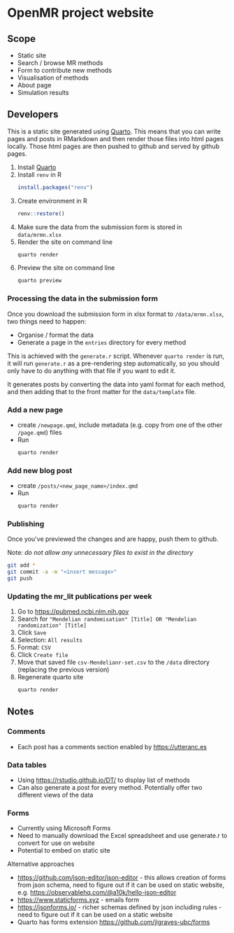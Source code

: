 # OpenMR project website

## Scope

- Static site
- Search / browse MR methods
- Form to contribute new methods
- Visualisation of methods
- About page
- Simulation results

## Developers

This is a static site generated using [Quarto](https://quarto.org/docs/get-started/). This means that you can write pages and posts in RMarkdown and then render those files into html pages locally. Those html pages are then pushed to github and served by github pages.

1. Install [Quarto](https://quarto.org/docs/get-started/)
2. Install `renv` in R
   ```r
   install.packages("renv")
   ```
3. Create environment in R
   ```r
   renv::restore()
   ```
4. Make sure the data from the submission form is stored in `data/mrmn.xlsx`
5. Render the site on command line
   ```sh
   quarto render
   ```
6. Preview the site on command line
   ```sh
   quarto preview
   ```

### Processing the data in the submission form

Once you download the submission form in xlsx format to `/data/mrmn.xlsx`, two things need to happen:

- Organise / format the data
- Generate a page in the `entries` directory for every method

This is achieved with the `generate.r` script. Whenever `quarto render` is run, it will run `generate.r` as a pre-rendering step automatically, so you should only have to do anything with that file if you want to edit it.

It generates posts by converting the data into yaml format for each method, and then adding that to the front matter for the `data/template` file.

### Add a new page

- create `/newpage.qmd`, include metadata (e.g. copy from one of the other `/page.qmd`) files
- Run
  ```sh
  quarto render
  ```

### Add new blog post

- create `/posts/<new_page_name>/index.qmd`
- Run
  ```sh
  quarto render
  ```

### Publishing

Once you've previewed the changes and are happy, push them to github.

Note: *do not allow any unnecessary files to exist in the directory*

```bash
git add *
git commit -a -m "<insert message>"
git push
```

### Updating the mr_lit publications per week

1. Go to https://pubmed.ncbi.nlm.nih.gov
2. Search for `"Mendelian randomisation" [Title] OR "Mendelian randomization" [Title]`
3. Click `Save`
4. Selection: `All results`
5. Format: `CSV`
6. Click `Create file`
7. Move that saved file `csv-Mendelianr-set.csv` to the `/data` directory (replacing the previous version)
8. Regenerate quarto site
   ```sh
   quarto render
   ```

## Notes

### Comments

- Each post has a comments section enabled by <https://utteranc.es>

### Data tables

- Using <https://rstudio.github.io/DT/> to display list of methods
- Can also generate a post for every method. Potentially offer two different views of the data

### Forms

- Currently using Microsoft Forms
- Need to manually download the Excel spreadsheet and use generate.r to convert for use on website
- Potential to embed on static site

Alternative approaches

- <https://github.com/json-editor/json-editor> - this allows creation of forms from json schema, need to figure out if it can be used on static website, e.g. <https://observablehq.com/@a10k/hello-json-editor>
- <https://www.staticforms.xyz> - emails form
- <https://jsonforms.io/> - richer schemas defined by json including rules - need to figure out if it can be used on a static website
- Quarto has forms extension <https://github.com/jlgraves-ubc/forms>
